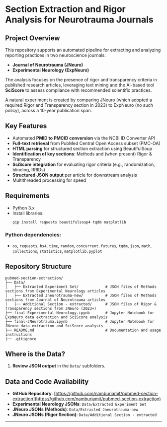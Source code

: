 # Section Extraction and Rigor Analysis for Neurotrauma Journals

## Project Overview
This repository supports an automated pipeline for extracting and analyzing reporting practices in two neuroscience journals:

- **Journal of Neurotrauma (JNeuro)**
- **Experimental Neurology (ExpNeuro)**

The analysis focuses on the presence of rigor and transparency criteria in published research articles, leveraging text mining and the AI-based tool **SciScore** to assess compliance with recommended scientific practices.

A natural experiment is created by comparing JNeuro (which adopted a required Rigor and Transparency section in 2023) to ExpNeuro (no such policy), across a 10-year publication span.

## Key Features
- Automated **PMID to PMCID conversion** via the NCBI ID Converter API  
- **Full-text retrieval** from PubMed Central Open Access subset (PMC-OA)  
- **HTML parsing** for structured section extraction using BeautifulSoup  
- **Identification of key sections**: Methods and (when present) Rigor & Transparency  
- **SciScore integration** for evaluating rigor criteria (e.g., randomization, blinding, RRIDs)  
- **Structured JSON output** per article for downstream analysis  
- Multithreaded processing for speed

## Requirements
- Python 3.x  
- Install libraries:
  ```bash
  pip install requests beautifulsoup4 tqdm matplotlib
  ```

### Python dependencies:
- `os`, `requests`, `bs4`, `time`, `random`, `concurrent.futures`, `tqdm`, `json`, `math`, `collections`, `statistics`, `matplotlib.pyplot`

## Repository Structure
```
pubmed-section-extraction/
├── Data/
│   ├── Extracted Experiment Set/            # JSON files of Methods sections from Experimental Neurology articles
│   ├── Extracted Jneurotrauma-new/          # JSON files of Methods sections from Journal of Neurotrauma articles
│   ├── Additional Section - extracted/      # JSON files of Rigor & Transparency sections from JNeuro (2023+)
├── final-Experimental-Neurology.ipynb       # Jupyter Notebook for ExpNeuro data extraction and SciScore analysis
├── final-JNeurotrauma.ipynb                 # Jupyter Notebook for JNeuro data extraction and SciScore analysis
├── README.md                                # Documentation and usage instructions
├── .gitignore
```

## Where is the Data?
1. **Review JSON output** in the `Data/` subfolders.


## Data and Code Availability
- **GitHub Repository**: [https://github.com/namburiamit/pubmed-section-extraction](https://github.com/namburiamit/pubmed-section-extraction)
- **Experimental Neurology JSONs**: `Data/Extracted Experiment Set`
- **JNeuro JSONs (Methods)**: `Data/Extracted Jneurotrauma-new`
- **JNeuro JSONs (Rigor Section)**: `Data/Additional Section - extracted`

---
